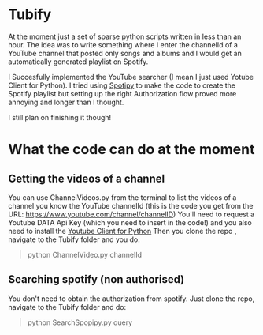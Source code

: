 # Tubify

At the moment just a set of sparse python scripts written in less than an hour. The idea was to write something where I enter the channelId of a YouTube channel 
that posted only songs and albums and I would get an automatically generated playlist on Spotify.

I Succesfully implemented the YouTube searcher (I mean I just used Yotube Client for Python). I tried using [Spotipy](https://github.com/plamere/spotipy) to make the code to create 
the Spotify playlist but setting up the right Authorization flow proved more annoying and longer than I thought.

I still plan on finishing it though!

# What the code can  do at the moment

## Getting the videos of a channel
You can use ChannelVideos.py from the terminal to list the videos of a channel you know the YouTube channelId (this is the code you get from the URL: https://www.youtube.com/channel/channelID)
You'll need to request a Youtube DATA Api Key (which you need to insert in the code!) and you also need to install the [Youtube Client for Python](https://developers.google.com/api-client-library/python/)
Then you clone the repo , navigate to the Tubify folder and you do:

> python ChannelVideo.py channelId

## Searching spotify (non authorised)
You don't need to obtain the authorization from spotify. Just clone the repo, navigate to the Tubify folder and do:

> python SearchSpopipy.py query
